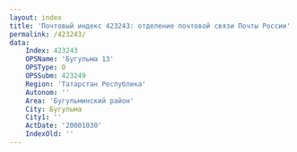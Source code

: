 ```yaml
---
layout: index
title: 'Почтовый индекс 423243: отделение почтовой связи Почты России'
permalink: /423243/
data:
    Index: 423243
    OPSName: 'Бугульма 13'
    OPSType: О
    OPSSubm: 423249
    Region: 'Татарстан Республика'
    Autonom: ''
    Area: 'Бугульминский район'
    City: Бугульма
    City1: ''
    ActDate: '20001030'
    IndexOld: ''
---
```

